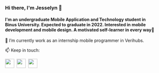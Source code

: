 ### Hi there, I'm Jesselyn 👋
#### I'm an undergraduate Mobile Application and Technology student in Binus University. Expected to graduate in 2022. Interested in mobile development and mobile design. A motivated self-learner in every way🌸

🔭 I’m currently work as an internship mobile programmer in Verihubs.

📫 Keep in touch:

<img src="https://www.linkedin.com/in/jesselyn-hartandi-8b32851a3/" data-canonical-src="https://image.flaticon.com/icons/png/512/174/174857.png" width="30" height="30"/>&nbsp;&nbsp;<img src="https://brandslogos.com/wp-content/uploads/thumbs/dribbble-icon-logo-vector.svg" data-canonical-src="https://dribbble.com/javeline" width="30" height="30"/>&nbsp;&nbsp;<img src="https://assets.stickpng.com/images/580b57fcd9996e24bc43c521.png" data-canonical-src="https://www.instagram.com/jesselynhartand/" width="30" height="30"/>&nbsp;&nbsp;

